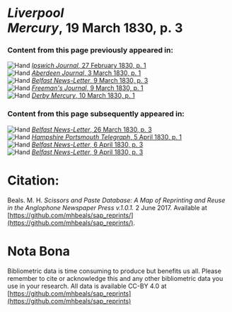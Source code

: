 # *Liverpool Mercury*, 19 March 1830, p. 3  
  
### Content from this page previously appeared in:  
![Hand](http://scissorsandpaste.net/wp-content/uploads/2017/06/smallhandpointer.png) [*Ipswich Journal*, 27 February 1830, p. 1](https://mhbeals.github.io/sap_html/Ipswich-Journal/Ipswich-Journal-27-February-1830-p-1)  
![Hand](http://scissorsandpaste.net/wp-content/uploads/2017/06/smallhandpointer.png) [*Aberdeen Journal*, 3 March 1830, p. 1](https://mhbeals.github.io/sap_html/Aberdeen-Journal/Aberdeen-Journal-3-March-1830-p-1)  
![Hand](http://scissorsandpaste.net/wp-content/uploads/2017/06/smallhandpointer.png) [*Belfast News-Letter*, 9 March 1830, p. 3](https://mhbeals.github.io/sap_html/Belfast-News-Letter/Belfast-News-Letter-9-March-1830-p-3)  
![Hand](http://scissorsandpaste.net/wp-content/uploads/2017/06/smallhandpointer.png) [*Freeman's Journal*, 9 March 1830, p. 1](https://mhbeals.github.io/sap_html/Freeman's-Journal/Freeman's-Journal-9-March-1830-p-1)  
![Hand](http://scissorsandpaste.net/wp-content/uploads/2017/06/smallhandpointer.png) [*Derby Mercury*, 10 March 1830, p. 1](https://mhbeals.github.io/sap_html/Derby-Mercury/Derby-Mercury-10-March-1830-p-1)  
  
### Content from this page subsequently appeared in:  
![Hand](http://scissorsandpaste.net/wp-content/uploads/2017/06/smallhandpointer.png) [*Belfast News-Letter*, 26 March 1830, p. 3](https://mhbeals.github.io/sap_html/Belfast-News-Letter/Belfast-News-Letter-26-March-1830-p-3)  
![Hand](http://scissorsandpaste.net/wp-content/uploads/2017/06/smallhandpointer.png) [*Hampshire Portsmouth Telegraph*, 5 April 1830, p. 1](https://mhbeals.github.io/sap_html/Hampshire-Portsmouth-Telegraph/Hampshire-Portsmouth-Telegraph-5-April-1830-p-1)  
![Hand](http://scissorsandpaste.net/wp-content/uploads/2017/06/smallhandpointer.png) [*Belfast News-Letter*, 6 April 1830, p. 3](https://mhbeals.github.io/sap_html/Belfast-News-Letter/Belfast-News-Letter-6-April-1830-p-3)  
![Hand](http://scissorsandpaste.net/wp-content/uploads/2017/06/smallhandpointer.png) [*Belfast News-Letter*, 9 April 1830, p. 3](https://mhbeals.github.io/sap_html/Belfast-News-Letter/Belfast-News-Letter-9-April-1830-p-3)  


# Citation: 

Beals. M. H. *Scissors and Paste Database: A Map of Reprinting and Reuse in the Anglophone Newspaper Press v.1.0.1.* 2 June 2017. Available at [https://github.com/mhbeals/sap_reprints/](https://github.com/mhbeals/sap_reprints/). 

# Nota Bona

Bibliometric data is time consuming to produce but benefits us all. Please remember to cite or acknowledge this and any other bibliometric data you use in your research. All data is available CC-BY 4.0 at [https://github.com/mhbeals/sap_reprints](https://github.com/mhbeals/sap_reprints)